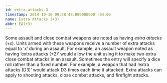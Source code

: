 ```yaml
---
id: extra-attacks-3
timestamp: 2014-10-10 09:58:48.000000000 -04:00
name: Extra Attacks (+3)
abbr: EA(+3)
---
```

<p>Some assault and close combat weapons are noted as having&nbsp;<em>extra attacks</em> (+x). Units armed with these weapons receive a&nbsp;number of extra attacks equal to &lsquo;x&rsquo; during an assault. For&nbsp;example, an assault weapon noted as having &lsquo;extra attacks (+2)&rsquo;&nbsp;would allow the unit using it to make two extra close combat&nbsp;attacks in an assault. Sometimes the entry will specify a dice roll&nbsp;rather than a fixed number. For example, a weapon that had&nbsp;&lsquo;extra attacks (D3)&rsquo; would attack D3 times each time it attacked.&nbsp;Extra attacks can apply to shooting attacks, close combat attacks,&nbsp;and firefight attacks.</p>